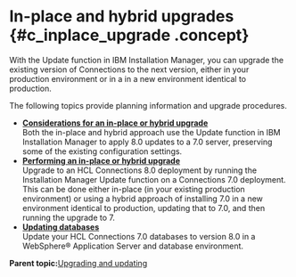# In-place and hybrid upgrades {#c_inplace_upgrade .concept}

With the Update function in IBM Installation Manager, you can upgrade the existing version of Connections to the next version, either in your production environment or in a in a new environment identical to production.

The following topics provide planning information and upgrade procedures.

-   **[Considerations for an in-place or hybrid upgrade](../migrate/c_inplace_upgrade_considerations.md)**  
 Both the in-place and hybrid approach use the Update function in IBM Installation Manager to apply 8.0 updates to a 7.0 server, preserving some of the existing configuration settings.
-   **[Performing an in-place or hybrid upgrade](../migrate/t_upgrading_to_7.md)**  
 Upgrade to an HCL Connections 8.0 deployment by running the Installation Manager Update function on a Connections 7.0 deployment. This can be done either in-place \(in your existing production environment\) or using a hybrid approach of installing 7.0 in a new environment identical to production, updating that to 7.0, and then running the upgrade to 7.
-   **[Updating databases](../migrate/t_update_databases-manual.md)**  
Update your HCL Connections 7.0 databases to version 8.0 in a WebSphere® Application Server and database environment.

**Parent topic:**[Upgrading and updating](../migrate/c_upgrade_migrate_overview.md)

